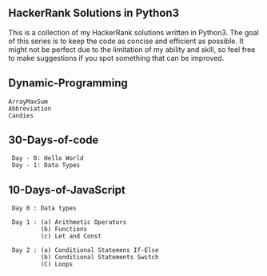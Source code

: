 ## HackerRank Solutions in Python3

This is a collection of my HackerRank solutions written in Python3. The goal of this series is to keep the code as concise and efficient as possible. It might not be perfect due to the limitation of my ability and skill, so feel free to make suggestions if you spot something that can be improved.

## Dynamic-Programming
    ArrayMaxSum
    Abbreviation
    Candies
    
## 30-Days-of-code
     Day - 0: Hello World
     Day - 1: Data Types

## 10-Days-of-JavaScript
     Day 0 : Data types
     
     Day 1 : (a) Arithmetic Operators
             (b) Functions
             (c) Let and Const
     
     Day 2 : (a) Conditional Statemens If-Else
             (b) Conditional Statements Switch
             (C) Loops
